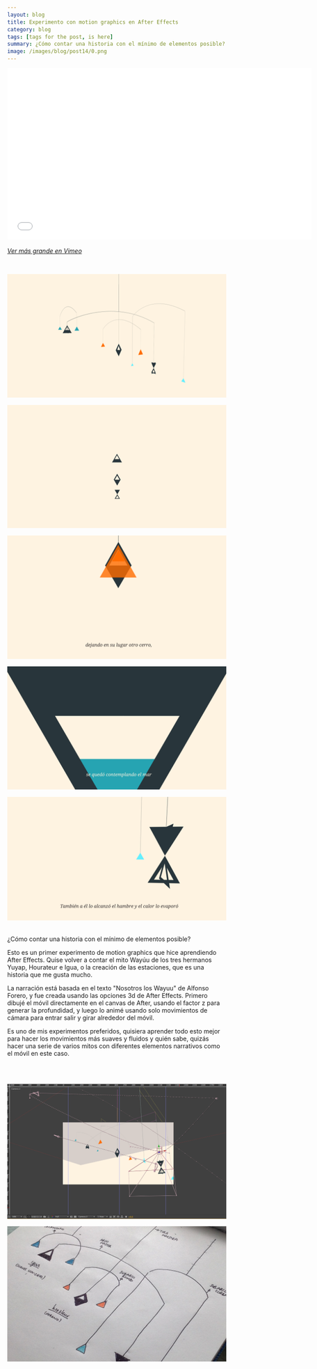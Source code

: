 ```yaml
---
layout: blog
title: Experimento con motion graphics en After Effects
category: blog
tags: [tags for the post, is here]  
summary: ¿Cómo contar una historia con el mínimo de elementos posible?
image: /images/blog/post14/0.png
---
```


<p><iframe frameborder="0" height="394" src="//player.vimeo.com/video/91470546" width="700"></iframe></p>



_[Ver más grande en Vimeo](https://vimeo.com/91470546)_

<br>

![Alt text](/images/blog/post14/1.png)  

![Alt text](/images/blog/post14/2.png)  

![Alt text](/images/blog/post14/3.png)  

![Alt text](/images/blog/post14/4.png)  

![Alt text](/images/blog/post14/5.png)  
<br>
 

¿Cómo contar una historia con el mínimo de elementos posible?

Esto es un primer experimento de motion graphics que hice aprendiendo After Effects. Quise volver a contar el mito Wayúu de los tres hermanos Yuyap, Hourateur e Igua, o la creación de las estaciones, que es una historia que me gusta mucho.

La narración está basada en el texto "Nosotros los Wayuu" de Alfonso Forero, y fue creada usando las opciones 3d de After Effects. Primero dibujé el móvil directamente en el canvas de After, usando el factor z para generar la profundidad, y luego lo animé usando solo movimientos de cámara para entrar salir y girar alrededor del móvil. 

Es uno de mis experimentos preferidos, quisiera aprender todo esto mejor para hacer los movimientos más suaves y fluidos y quién sabe, quizás hacer una serie de varios mitos con diferentes elementos narrativos como el móvil en este caso. 

<br>
<br>


![Alt text](/images/blog/post14/7.png)  

![Alt text](/images/blog/post14/8.png)  










<br><br>
